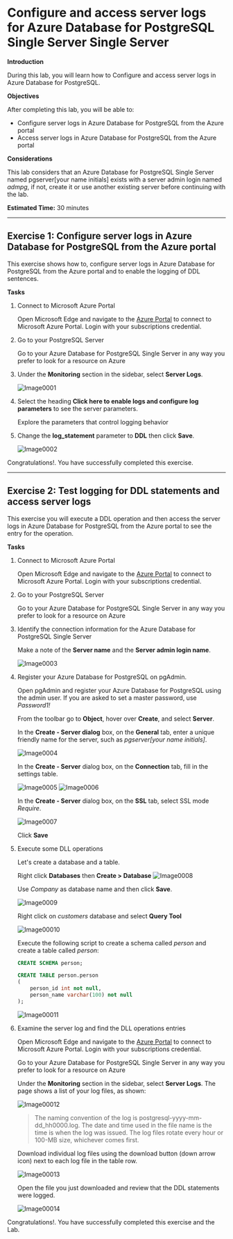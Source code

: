 # Configure and access server logs for Azure Database for PostgreSQL Single Server Single Server

**Introduction**

During this lab, you will learn how to Configure and access server logs in Azure Database for PostgreSQL.

**Objectives**

After completing this lab, you will be able to: 

- Configure server logs in Azure Database for PostgreSQL from the Azure portal
- Access server logs in Azure Database for PostgreSQL from the Azure portal

**Considerations**

This lab considers that an Azure Database for PostgreSQL Single Server named pgserver[your name initials] exists with a server admin login named *admpg*, if not, create it or use another existing server before continuing with the lab.

**Estimated Time:** 30 minutes

---

## Exercise 1: Configure server logs in Azure Database for PostgreSQL from the Azure portal

This exercise shows how to, configure server logs in Azure Database for PostgreSQL from the Azure portal and to enable the logging of DDL sentences.

**Tasks**

1. Connect to Microsoft Azure Portal
    
   Open Microsoft Edge and navigate to the [Azure Portal](http://ms.portal.azure.com) to connect to Microsoft Azure Portal. Login with your subscriptions credential.

1. Go to your PostgreSQL Server

   Go to your Azure Database for PostgreSQL Single Server in any way you prefer to look for a resource on Azure

1. Under the **Monitoring** section in the sidebar, select **Server Logs**.
    
   ![Image0001](Media/image0001.png)
1. Select the heading **Click here to enable logs and configure log parameters** to see the server parameters.
    
  
    
   Explore the parameters that control logging behavior

1. Change the **log_statement** parameter to **DDL** then click **Save**.
    
    ![Image0002](Media/image0002.png)

Congratulations!. You have successfully completed this exercise.

---

## Exercise 2: Test logging for DDL statements and access server logs

This exercise you will execute a DDL operation and then access the server logs in Azure Database for PostgreSQL from the Azure portal to see the entry for the operation.

**Tasks**

1. Connect to Microsoft Azure Portal
    
   Open Microsoft Edge and navigate to the [Azure Portal](http://ms.portal.azure.com) to connect to Microsoft Azure Portal. Login with your subscriptions credential.

1. Go to your PostgreSQL Server

   Go to your Azure Database for PostgreSQL Single Server in any way you prefer to look for a resource on Azure

1. Identify the connection information for the Azure Database for PostgreSQL Single Server

   Make a note of the **Server name** and the **Server admin login name**.

   ![Image0003](Media/image0003.png)

1. Register your Azure Database for PostgreSQL on pgAdmin.

   Open pgAdmin and register your Azure Database for PostgreSQL using the admin user. If you are asked to set a master password, use *Password1!*

   From the toolbar go to **Object**, hover over **Create**, and select **Server**.

   In the **Create - Server dialog** box, on the **General** tab, enter a unique friendly name for the server, such as *pgserver[your name initials]*.

   ![Image0004](Media/image0004.png)

   In the **Create - Server** dialog box, on the **Connection** tab, fill in the settings table.

   ![Image0005](Media/image0005.png)
![Image0006](Media/image0006.png)

   In the **Create - Server** dialog box, on the **SSL** tab, select SSL mode *Require*.

   ![Image0007](Media/image0007.png)

   Click **Save**

  
1. Execute some DLL operations
    
   Let's create a database and a table.
    
   Right click **Databases** then **Create > Database**
    ![Image0008](Media/image0008.png)
   
    
   Use *Company* as database name and then click **Save**.
    
   ![Image0009](Media/image0009.png)
    
   Right click on *customers* database and select **Query Tool**
    
   ![Image00010](Media/image00010.png)
    
   Execute the following script to create a schema called *person* and create a table called *person*:
    
   ```sql
   CREATE SCHEMA person;
   
   CREATE TABLE person.person
   (
       person_id int not null,
       person_name varchar(100) not null
   );
   ```
    
   ![Image00011](Media/image00011.png)

1. Examine the server log and find the DLL operations entries
    
   Open Microsoft Edge and navigate to the [Azure Portal](http://ms.portal.azure.com) to connect to Microsoft Azure Portal. Login with your subscriptions credential.

   Go to your Azure Database for PostgreSQL Single Server in any way you prefer to look for a resource on Azure

   Under the **Monitoring** section in the sidebar, select **Server Logs**. The page shows a list of your log files, as shown:

   ![Image00012](Media/image00012.png)

   >The naming convention of the log is postgresql-yyyy-mm-dd_hh0000.log. The date and time used in the file name is the time is when the log was issued. The log files rotate every hour or 100-MB size, whichever comes first.

   Download individual log files using the download button (down arrow icon) next to each log file in the table row.

   ![Image00013](Media/image00013.png)

   Open the file you just downloaded and review that the DDL statements were logged.

   ![Image00014](Media/image00014.png)

Congratulations!. You have successfully completed this exercise and the Lab.